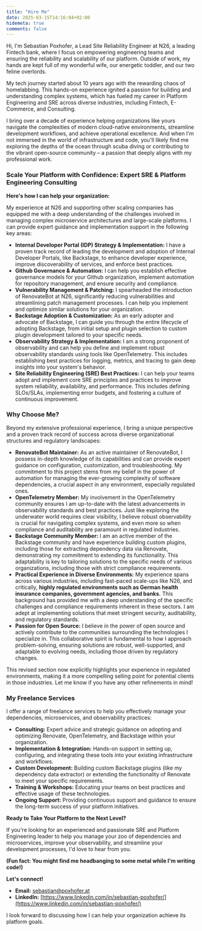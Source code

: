 ```yaml
---
title: "Hire Me"
date: 2025-03-15T14:16:04+02:00
hidemeta: true
comments: false
---
```


Hi, I'm Sebastian Poxhofer, a Lead Site Reliability Engineer at N26, a leading Fintech bank, where I focus on empowering engineering teams and ensuring the reliability and scalability of our platform. Outside of work, my hands are kept full of my wonderful wife, our energetic toddler, and our two feline overlords.

My tech journey started about 10 years ago with the rewarding chaos of homelabbing. This hands-on experience ignited a passion for building and understanding complex systems, which has fueled my career in Platform Engineering and SRE across diverse industries, including Fintech, E-Commerce, and Consulting.

I bring over a decade of experience helping organizations like yours navigate the complexities of modern cloud-native environments, streamline development workflows, and achieve operational excellence. And when I'm not immersed in the world of infrastructure and code, you'll likely find me exploring the depths of the ocean through scuba diving or contributing to the vibrant open-source community – a passion that deeply aligns with my professional work.

### Scale Your Platform with Confidence: Expert SRE & Platform Engineering Consulting

**Here's how I can help your organization:**

My experience at N26 and supporting other scaling companies has equipped me with a deep understanding of the challenges involved in managing complex microservice architectures and large-scale platforms. I can provide expert guidance and implementation support in the following key areas:

- **Internal Developer Portal (IDP) Strategy & Implementation:** I have a proven track record of leading the development and adoption of Internal Developer Portals, like Backstage, to enhance developer experience, improve discoverability of services, and enforce best practices.
- **Github Governance & Automation:** I can help you establish effective governance models for your Github organization, implement automation for repository management, and ensure security and compliance.
- **Vulnerability Management & Patching:** I spearheaded the introduction of RenovateBot at N26, significantly reducing vulnerabilities and streamlining patch management processes. I can help you implement and optimize similar solutions for your organization.
- **Backstage Adoption & Customization:** As an early adopter and advocate of Backstage, I can guide you through the entire lifecycle of adopting Backstage, from initial setup and plugin selection to custom plugin development tailored to your specific needs.
- **Observability Strategy & Implementation:** I am a strong proponent of observability and can help you define and implement robust observability standards using tools like OpenTelemetry. This includes establishing best practices for logging, metrics, and tracing to gain deep insights into your system's behavior.
- **Site Reliability Engineering (SRE) Best Practices:** I can help your teams adopt and implement core SRE principles and practices to improve system reliability, availability, and performance. This includes defining SLOs/SLAs, implementing error budgets, and fostering a culture of continuous improvement.

### Why Choose Me?

Beyond my extensive professional experience, I bring a unique perspective and a proven track record of success across diverse organizational structures and regulatory landscapes:

- **RenovateBot Maintainer:** As an active maintainer of RenovateBot, I possess in-depth knowledge of its capabilities and can provide expert guidance on configuration, customization, and troubleshooting. My commitment to this project stems from my belief in the power of automation for managing the ever-growing complexity of software dependencies, a crucial aspect in any environment, especially regulated ones.
- **OpenTelemetry Member:** My involvement in the OpenTelemetry community ensures I am up-to-date with the latest advancements in observability standards and best practices. Just like exploring the underwater world requires clear visibility, I believe robust observability is crucial for navigating complex systems, and even more so when compliance and auditability are paramount in regulated industries.
- **Backstage Community Member:** I am an active member of the Backstage community and have experience building custom plugins, including those for extracting dependency data via Renovate, demonstrating my commitment to extending its functionality. This adaptability is key to tailoring solutions to the specific needs of various organizations, including those with strict compliance requirements.
- **Practical Experience in Diverse Environments:** My experience spans across various industries, including fast-paced scale-ups like N26, and critically, **highly regulated environments such as German health insurance companies, government agencies, and banks.** This background has provided me with a deep understanding of the specific challenges and compliance requirements inherent in these sectors. I am adept at implementing solutions that meet stringent security, auditability, and regulatory standards.
- **Passion for Open Source:** I believe in the power of open source and actively contribute to the communities surrounding the technologies I specialize in. This collaborative spirit is fundamental to how I approach problem-solving, ensuring solutions are robust, well-supported, and adaptable to evolving needs, including those driven by regulatory changes.

This revised section now explicitly highlights your experience in regulated environments, making it a more compelling selling point for potential clients in those industries. Let me know if you have any other refinements in mind!

### My Freelance Services

I offer a range of freelance services to help you effectively manage your dependencies, microservices, and observability practices:

- **Consulting:** Expert advice and strategic guidance on adopting and optimizing Renovate, OpenTelemetry, and Backstage within your organization.
- **Implementation & Integration:** Hands-on support in setting up, configuring, and integrating these tools into your existing infrastructure and workflows.
- **Custom Development:** Building custom Backstage plugins (like my dependency data extractor) or extending the functionality of Renovate to meet your specific requirements.
- **Training & Workshops:** Educating your teams on best practices and effective usage of these technologies.
- **Ongoing Support:** Providing continuous support and guidance to ensure the long-term success of your platform initiatives.

**Ready to Take Your Platform to the Next Level?**

If you're looking for an experienced and passionate SRE and Platform Engineering leader to help you manage your zoo of dependencies and microservices, improve your observability, and streamline your development processes, I'd love to hear from you.

**(Fun fact: You might find me headbanging to some metal while I'm writing code!)**

**Let's connect!**

- **Email:** [sebastian@poxhofer.at](mailto:sebastian@poxhofer.at)
- **LinkedIn:** [https://www.linkedin.com/in/sebastian-poxhofer/](https://www.linkedin.com/in/sebastian-poxhofer/)

I look forward to discussing how I can help your organization achieve its platform goals.
